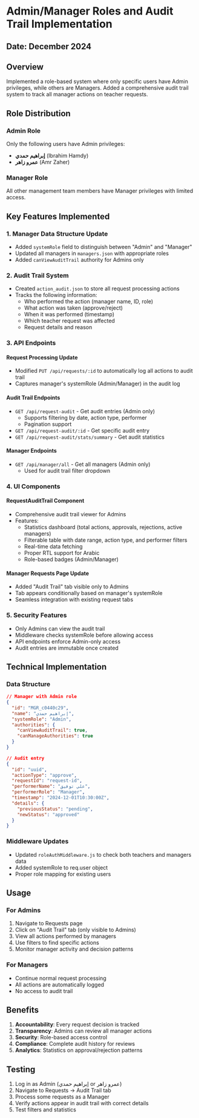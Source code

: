 # Admin/Manager Roles and Audit Trail Implementation

## Date: December 2024

## Overview
Implemented a role-based system where only specific users have Admin privileges, while others are Managers. Added a comprehensive audit trail system to track all manager actions on teacher requests.

## Role Distribution

### Admin Role
Only the following users have Admin privileges:
- **إبراهيم حمدي** (Ibrahim Hamdy)
- **عمرو زاهر** (Amr Zaher)

### Manager Role
All other management team members have Manager privileges with limited access.

## Key Features Implemented

### 1. Manager Data Structure Update
- Added `systemRole` field to distinguish between "Admin" and "Manager"
- Updated all managers in `managers.json` with appropriate roles
- Added `canViewAuditTrail` authority for Admins only

### 2. Audit Trail System
- Created `action_audit.json` to store all request processing actions
- Tracks the following information:
  - Who performed the action (manager name, ID, role)
  - What action was taken (approve/reject)
  - When it was performed (timestamp)
  - Which teacher request was affected
  - Request details and reason

### 3. API Endpoints

#### Request Processing Update
- Modified `PUT /api/requests/:id` to automatically log all actions to audit trail
- Captures manager's systemRole (Admin/Manager) in the audit log

#### Audit Trail Endpoints
- `GET /api/request-audit` - Get audit entries (Admin only)
  - Supports filtering by date, action type, performer
  - Pagination support
- `GET /api/request-audit/:id` - Get specific audit entry
- `GET /api/request-audit/stats/summary` - Get audit statistics

#### Manager Endpoints
- `GET /api/manager/all` - Get all managers (Admin only)
  - Used for audit trail filter dropdown

### 4. UI Components

#### RequestAuditTrail Component
- Comprehensive audit trail viewer for Admins
- Features:
  - Statistics dashboard (total actions, approvals, rejections, active managers)
  - Filterable table with date range, action type, and performer filters
  - Real-time data fetching
  - Proper RTL support for Arabic
  - Role-based badges (Admin/Manager)

#### Manager Requests Page Update
- Added "Audit Trail" tab visible only to Admins
- Tab appears conditionally based on manager's systemRole
- Seamless integration with existing request tabs

### 5. Security Features
- Only Admins can view the audit trail
- Middleware checks systemRole before allowing access
- API endpoints enforce Admin-only access
- Audit entries are immutable once created

## Technical Implementation

### Data Structure
```json
// Manager with Admin role
{
  "id": "MGR_c0440c29",
  "name": "إبراهيم حمدي",
  "systemRole": "Admin",
  "authorities": {
    "canViewAuditTrail": true,
    "canManageAuthorities": true
  }
}

// Audit entry
{
  "id": "uuid",
  "actionType": "approve",
  "requestId": "request-id",
  "performerName": "علي توفيق",
  "performerRole": "Manager",
  "timestamp": "2024-12-01T10:30:00Z",
  "details": {
    "previousStatus": "pending",
    "newStatus": "approved"
  }
}
```

### Middleware Updates
- Updated `roleAuthMiddleware.js` to check both teachers and managers data
- Added systemRole to req.user object
- Proper role mapping for existing users

## Usage

### For Admins
1. Navigate to Requests page
2. Click on "Audit Trail" tab (only visible to Admins)
3. View all actions performed by managers
4. Use filters to find specific actions
5. Monitor manager activity and decision patterns

### For Managers
- Continue normal request processing
- All actions are automatically logged
- No access to audit trail

## Benefits
1. **Accountability**: Every request decision is tracked
2. **Transparency**: Admins can review all manager actions
3. **Security**: Role-based access control
4. **Compliance**: Complete audit history for reviews
5. **Analytics**: Statistics on approval/rejection patterns

## Testing
1. Log in as Admin (إبراهيم حمدي or عمرو زاهر)
2. Navigate to Requests → Audit Trail tab
3. Process some requests as a Manager
4. Verify actions appear in audit trail with correct details
5. Test filters and statistics 